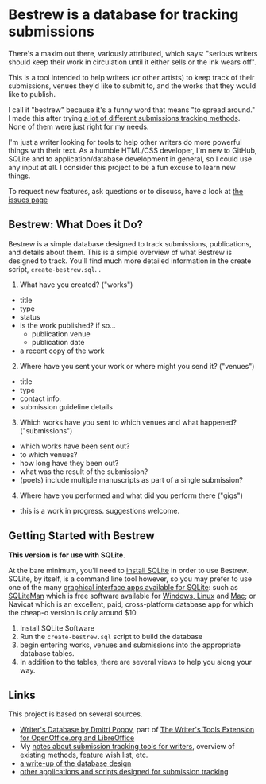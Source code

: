 

Bestrew is a database for tracking submissions
==============================================

There's a maxim out there, variously attributed, which says: "serious writers should keep their work in circulation until it either sells or the ink wears off".

This is a tool intended to help writers (or other artists) to keep track of their submissions, venues they'd like to submit to, and the works that they would like to publish. 

I call it "bestrew" because it's a funny word that means "to spread around." I made this after trying [a lot of different submissions tracking methods](http://nocategories.net/ephemera/writing/writing-submission-tools/). None of them were just right for my needs. 

I'm just a writer looking for tools to help other writers do more powerful things with their text. As a humble HTML/CSS developer, I'm new to GitHub, SQLite and to application/database development in general, so I could use any input at all. I consider this project to be a fun excuse to learn new things. 

To request new features, ask questions or to discuss, have a look at <a href="https://github.com/dylan-k/bestrew/issues">the issues page</a>


Bestrew: What Does it Do?
-------------------------------------------------------------------------------

Bestrew is a simple database designed to track submissions, publications, and details about them. This is a simple overview of what Bestrew is designed to track. You'll find much more detailed information in the create script, `create-bestrew.sql`. .

1. What have you created? ("works")
  - title
  - type
  - status
  - is the work published? if so...
    - publication venue
    - publication date
  - a recent copy of the work
2. Where have you sent your work or where might you send it? ("venues")
  - title
  - type
  - contact info.  
  - submission guideline details
3. Which works have you sent to which venues and what happened? ("submissions")
  - which works have been sent out?
  - to which venues?
  - how long have they been out?
  - what was the result of the submission?
  - (poets) include multiple manuscripts as part of a single submission?
4. Where have you performed and what did you perform there ("gigs")
  - this is a work in progress. suggestions welcome.


Getting Started with Bestrew
-------------------------------------------------------------------------------

**This version is for use with SQLite**. 

At the bare minimum, you'll need to [install SQLite](http://www.sqlite.org/download.html) in order to use Bestrew. SQLite, by itself, is a command line tool however, so you may prefer to use one of the many <a href="https://www.sqlite.org/cvstrac/wiki?p=ManagementTools">graphical interface apps available for SQLite</a>: such as [SQLiteMan](http://sqliteman.com/) which is free software available for [Windows, Linux](http://sqliteman.com/page/4.html) and [Mac](http://brewformulas.org/Sqliteman); or Navicat which is an excellent, paid, cross-platform database app for which the cheap-o version is only around $10.

1. Install SQLite Software
2. Run the ``create-bestrew.sql`` script to build the database
3. begin entering works, venues and submissions into the appropriate database tables.
4. In addition to the tables, there are several views to help you along your way.


Links
-------------------------------------------------------------------------------

This project is based on several sources. 

- [Writer's Database by Dmitri Popov](http://www.linux-magazine.com/w3/issue/103/084-086_workspace.pdf), part of [The Writer's Tools Extension for OpenOffice.org and LibreOffice](https://code.google.com/p/writertools/)
- My [notes about submission tracking tools for writers](http://nocategories.net/ephemera/writing/writing-submission-tools/), overview of existing methods, feature wish list, etc.
- [a write-up of the database design](https://github.com/dylan-k/bestrew/blob/master/writers-database_data-model.md)
- [other applications and scripts designed for submission tracking](http://nocategories.net/ephemera/writing/writing-submission-tools/#apps)
